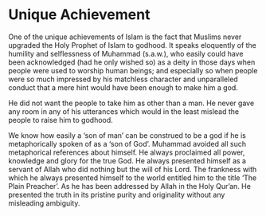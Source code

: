 Unique Achievement
==================

One of the unique achievements of Islam is the fact that Muslims never
upgraded the Holy Prophet of Islam to godhood. It speaks eloquently of
the humility and selflessness of Muhammad (s.a.w.), who easily could
have been acknowledged (had he only wished so) as a deity in those days
when people were used to worship human beings; and especially so when
people were so much impressed by his matchless character and
unparalleled conduct that a mere hint would have been enough to make him
a god.

He did not want the people to take him as other than a man. He never
gave any room in any of his utterances which would in the least mislead
the people to raise him to godhood.

We know how easily a ‘son of man’ can be construed to be a god if he is
metaphorically spoken of as a ‘son of God’. Muhammad avoided all such
metaphorical references about himself. He always proclaimed all power,
knowledge and glory for the true God. He always presented himself as a
servant of Allah who did nothing but the will of his Lord. The frankness
with which he always presented himself to the world entitled him to the
title ‘The Plain Preacher’. As he has been addressed by Allah in the
Holy Qur’an. He presented the truth in its pristine purity and
originality without any misleading ambiguity.


